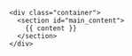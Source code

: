 <!DOCTYPE html>
<html>
  <head>
    <meta charset='utf-8'>
    <meta http-equiv="X-UA-Compatible" content="chrome=1">
    <link rel="stylesheet" href="{{ '/assets/css/style.css?v=' | append: site.github.build_revision | relative_url }}">
    <script src="https://code.jquery.com/jquery-3.2.1.min.js"
			integrity="sha256-hwg4gsxgFZhOsEEamdOYGBf13FyQuiTwlAQgxVSNgt4="
			crossorigin="anonymous"></script>
    <script src="/assets/js/moment.min.js"></script>
    <script src="/assets/js/jquery-3.2.1.min.js"></script>
    <title>Philadelphia Perl Mongers</title>
  </head>

  <body>

    <div class="container">
      <section id="main_content">
        {{ content }}
      </section>
    </div>

  </body>
  <script>
var url = 'https://api.meetup.com/2/events?offset=0&format=json&limited_events=False&group_urlname=Philadelphia-Perl-Mongers&page=200&fields=&order=time&desc=false&status=upcoming&sig_id=210249827&sig=b11fa1d7abc99aa8409df30aa980cd804e3d12d9'

  $(document).ready( function() {
    $.ajax({
        dataType:'jsonp',
        method:'get',
        url:url,
        success:function(r) {
            var events = r.results;
            var next_event = events.shift();
            var when = moment(next_event.time);
            $('ul#next_event').append('<li>'
                + when.format('MMMM Do, h:mm a')
                + ' at ' + next_event.venue.name
                + '<br>(' + when.fromNow() + ')'
            );
            $(events.slice(0,3)).each(function(i,e) {
                d = moment(e.time);
                $('ul#future_events').append('<li>' + d.format("dddd, MMMM Do, h:mm a") + '</li>');
            })
        },
        error:function(jx,status,error) {
            console.log('error connecting to meetup',error)
        }
        })
    })
  </script>
</html>
